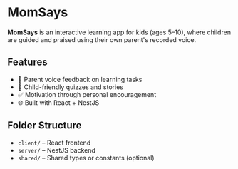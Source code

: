 # MomSays

**MomSays** is an interactive learning app for kids (ages 5–10), where children are guided and praised using their own parent's recorded voice.

## Features

- 🎤 Parent voice feedback on learning tasks
- 🧒 Child-friendly quizzes and stories
- ✅ Motivation through personal encouragement
- 🌐 Built with React + NestJS

## Folder Structure

- `client/` – React frontend
- `server/` – NestJS backend
- `shared/` – Shared types or constants (optional)
